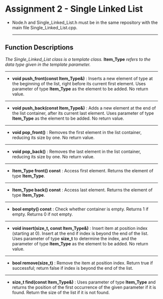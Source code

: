 # Assignment 2 - Single Linked List

- Node.h and Single_Linked_List.h must be in the same repository with the main file Single_Linked_List.cpp.

  ---
## Function Descriptions
*The Single_Linked_List class is a template class.* **Item_Type** *refers to the data type given in the template parameter.*

---
- **void push_front(const Item_Type&)**
: Inserts a new element of type at the beginning of the list, right before its current first element. Uses parameter of type **Item_Type** as the element to be added. No return value.

---
- **void push_back(const Item_Type&)**
  : Adds a new element at the end of the list container, after its current last element. Uses parameter of type **Item_Type** as the element to be added. No return value.

---
- **void pop_front()**
  : Removes the first element in the list container, reducing its size by one. No return value.

---
 - **void pop_back()**
: Removes the last element in the list container, reducing its size by one. No return value.

 ---
  - **Item_Type front() const**
  : Access first element. Returns the element of type **Item_Type**.

  ---
   - **Item_Type back() const**
     : Access last element. Returns the element of type **Item_Type**.

  ---
   - **bool empty() const**
     : Check whether container is empty. Returns 1 if empty. Returns 0 if not empty. 

  ---
   - **void insert(size_t, const Item_Type&)**
     : Insert item at position index (starting at 0). Insert at the end if index is beyond the end of the list. Uses parameter of type **size_t** to determine the index, and the parameter of type **Item_Type** as the element to be added. No return value.

  ---
   - **bool remove(size_t)**
      : Remove the item at position index. Return true if successful; return false if index is beyond the end of the list. 

  ---
   - **size_t find(const Item_Type&)**
      : Uses parameter of type **Item_Type** and returns the position of the first occurrence of the given parameter if it is found. Return the size of the list if it is not found.
  

